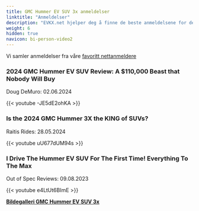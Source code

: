```yaml
---
title: GMC Hummer EV SUV 3x anmeldelser
linktitle: "Anmeldelser"
description: "EVKX.net hjelper deg å finne de beste anmeldelsene for denne modellen."
weight: 6
hidden: true
navicon: bi-person-video2
---
```

Vi samler anmeldelser fra våre [favoritt nettanmeldere](../../../../../guides/evreviewers/)

<div class="container text-center shadow p-2 pe-4 mb-5 bg-body-tertiary rounded border">
<h3>2024 GMC Hummer EV SUV Review: A $110,000 Beast that Nobody Will Buy</h3>
<p>Doug DeMuro: 02.06.2024</p>

{{< youtube -JE5dE2ohKA >}}

</div>
<div class="container text-center shadow p-2 pe-4 mb-5 bg-body-tertiary rounded border">
<h3>Is the 2024 GMC Hummer 3X the KING of SUVs?</h3>
<p>Raitis Rides: 28.05.2024</p>

{{< youtube uU677dUM94s >}}

</div>
<div class="container text-center shadow p-2 pe-4 mb-5 bg-body-tertiary rounded border">
<h3>I Drive The Hummer EV SUV For The First Time! Everything To The Max</h3>
<p>Out of Spec Reviews: 09.08.2023</p>

{{< youtube e4LtUt6BImE >}}

</div>
<div class="mt-3 mb-3">
<a href="../gallery/" class="text-decoration-none text-black">
<strong><i class="bi-arrow-left"></i>Bildegalleri  </strong>
</a>
<a href="../" class="text-decoration-none text-black float-end">
<strong>GMC Hummer EV SUV 3x <i class="bi-arrow-right"></i></strong>
</a>
</div>
